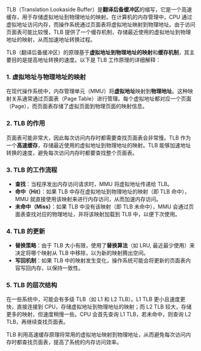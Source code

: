 TLB（Translation Lookaside Buffer）是**翻译后备缓冲区**的缩写，它是一个高速缓存，用于存储虚拟地址到物理地址的映射。在计算机的内存管理中，CPU 通过虚拟地址访问内存，而操作系统通过页面表将虚拟地址映射到物理地址。由于访问页面表可能比较慢，TLB 提供了一个缓存机制，存储最近使用的虚拟地址到物理地址的映射，从而加速地址转换过程。

TLB（翻译后备缓冲区）的原理基于**虚拟地址到物理地址的映射**和**缓存机制**，其主要目的是提高地址转换的速度。以下是 TLB 工作原理的详细解释：

### 1. **虚拟地址与物理地址的映射**

在现代操作系统中，内存管理单元（MMU）将**虚拟地址**映射到**物理地址**。这种映射关系通常通过页面表（Page Table）进行管理。每个虚拟地址都对应一个页面（Page），而页面表存储了虚拟页面到物理页面的映射信息。

### 2. **TLB 的作用**

页面表可能非常大，因此每次访问内存时都需要查找页面表会非常慢。TLB 作为一个**高速缓存**，存储最近使用的虚拟地址到物理地址的映射。TLB 能够加速地址转换的速度，避免每次访问内存时都要查找整个页面表。

### 3. **TLB 的工作流程**

- **查找**：当程序发出内存访问请求时，MMU 将虚拟地址传递给 TLB。
- **命中（Hit）**：如果 TLB 中存在虚拟地址到物理地址的映射（即 TLB 命中），MMU 就直接使用该映射来进行内存访问，从而加速内存访问。
- **未命中（Miss）**：如果 TLB 中没有该映射（即 TLB 未命中），MMU 会通过页面表查找对应的物理地址，并将该映射加载到 TLB 中，以便下次使用。

### 4. **TLB 的更新**

- **替换策略**：由于 TLB 大小有限，使用了**替换算法**（如 LRU, 最近最少使用）来决定将哪个映射从 TLB 中移除，以为新的映射腾出空间。
- **写回机制**：如果 TLB 中的映射发生变化，操作系统可能会将更新的页面表内容写回内存，以保持一致性。

### 5. **TLB 的层次结构**

在一些系统中，可能会有多级 TLB（如 L1 和 L2 TLB）。L1 TLB 更小且速度更快，直接连接到 CPU，存储虚拟地址到物理地址的映射；而 L2 TLB 较大，存储更多的映射，但速度稍慢一些。CPU 会首先查询 L1 TLB，若未命中，则查询 L2 TLB，再继续查找页面表。



TLB 利用高速缓存原理将常用的虚拟地址映射到物理地址，从而避免每次访问内存时都查找页面表，提高了系统的内存访问效率。